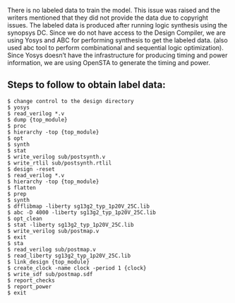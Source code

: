 There is no labeled data to train the model. This issue was raised and the writers mentioned that they did not provide the data due to copyright issues. The labeled data is produced after running logic synthesis using the synopsys DC.
Since we do not have access to the Design Compiler, we are using Yosys and ABC for performing synthesis to get the labeled data. (also used abc tool to perform combinational and sequential logic optimization).
Since Yosys doesn’t have the infrastructure for producing timing and power information, we are using OpenSTA to generate the timing and power.

## Steps to follow to obtain label data:

```
$ change control to the design directory
$ yosys
$ read_verilog *.v
$ dump {top_module}
$ proc
$ hierarchy -top {top_module}
$ opt
$ synth
$ stat
$ write_verilog sub/postsynth.v
$ write_rtlil sub/postsynth.rtlil
$ design -reset
$ read_verilog *.v
$ hierarchy -top {top_module}
$ flatten
$ prep
$ synth
$ dfflibmap -liberty sg13g2_typ_1p20V_25C.lib
$ abc -D 4000 -liberty sg13g2_typ_1p20V_25C.lib
$ opt_clean
$ stat -liberty sg13g2_typ_1p20V_25C.lib
$ write_verilog sub/postmap.v
$ exit
$ sta
$ read_verilog sub/postmap.v
$ read_liberty sg13g2_typ_1p20V_25C.lib
$ link_design {top_module}
$ create_clock -name clock -period 1 {clock}
$ write_sdf sub/postmap.sdf
$ report_checks
$ report_power
$ exit

```
